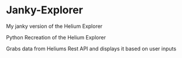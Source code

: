# Janky-Explorer
My janky version of the Helium Explorer

Python Recreation of the Helium Explorer

Grabs data from Heliums Rest API and displays it based on user inputs
